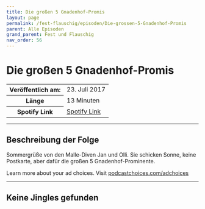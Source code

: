 ```yaml
---
title: Die großen 5 Gnadenhof-Promis
layout: page
permalink: /fest-flauschig/episoden/Die-grossen-5-Gnadenhof-Promis
parent: Alle Episoden
grand_parent: Fest und Flauschig
nav_order: 56
---
```


# Die großen 5 Gnadenhof-Promis
<table class="resp-table dcf-table dcf-table-responsive dcf-table-bordered dcf-table-striped dcf-w-100%">
                    <tbody>
                        <tr>
                            <th scope="row">Veröffentlich am:</th>
                            <td data-label="Veröffentlich am:">23. Juli 2017</td>
                        </tr>
                        <tr>
                            <th scope="row">Länge </th>
                            <td data-label="Länge ">13 Minuten</td>
                        </tr><tr>
                                <th scope="row">Spotify Link</th>
                                <td data-label="Spotify Link"><a href="https://open.spotify.com/episode/1R92JGgEHzcqZNgtIT5CEv">Spotify Link</a></td>
                            </tr></tbody>
                </table>

***

## Beschreibung der Folge

<div>
Sommergrüße von den Malle-Diven Jan und Olli. Sie schicken Sonne, keine Postkarte, aber dafür die großen 5 Gnadenhof-Prominente.<p> </p><p>Learn more about your ad choices. Visit <a href="https://podcastchoices.com/adchoices">podcastchoices.com/adchoices</a></p>  
</div>

***

## Keine Jingles gefunden